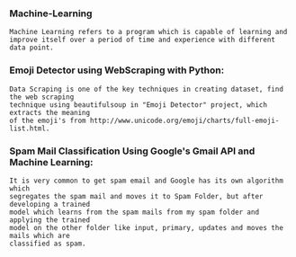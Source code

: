 ### Machine-Learning

    Machine Learning refers to a program which is capable of learning and 
    improve itself over a period of time and experience with different data point.

### Emoji Detector using WebScraping with Python:

    Data Scraping is one of the key techniques in creating dataset, find the web scraping 
    technique using beautifulsoup in "Emoji Detector" project, which extracts the meaning
    of the emoji's from http://www.unicode.org/emoji/charts/full-emoji-list.html.
    
    
 ### Spam Mail Classification Using Google's Gmail API and Machine Learning:
 
    It is very common to get spam email and Google has its own algorithm which 
    segregates the spam mail and moves it to Spam Folder, but after developing a trained 
    model which learns from the spam mails from my spam folder and applying the trained 
    model on the other folder like input, primary, updates and moves the mails which are 
    classified as spam.

